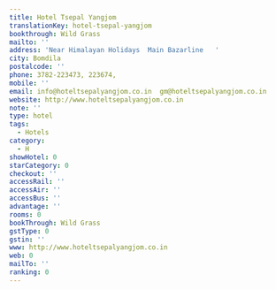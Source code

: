 ```yaml
---
title: Hotel Tsepal Yangjom
translationKey: hotel-tsepal-yangjom
bookthrough: Wild Grass
mailto: ''
address: 'Near Himalayan Holidays  Main Bazarline   '
city: Bomdila
postalcode: ''
phone: 3782-223473, 223674,
mobile: ''
email: info@hoteltsepalyangjom.co.in  gm@hoteltsepalyangjom.co.in
website: http://www.hoteltsepalyangjom.co.in
note: ''
type: hotel
tags:
  - Hotels
category:
  - H
showHotel: 0
starCategory: 0
checkout: ''
accessRail: ''
accessAir: ''
accessBus: ''
advantage: ''
rooms: 0
bookThrough: Wild Grass
gstType: 0
gstin: ''
www: http://www.hoteltsepalyangjom.co.in
web: 0
mailTo: ''
ranking: 0
---
```







